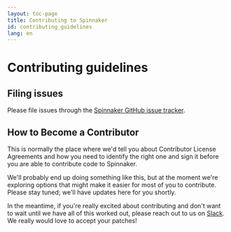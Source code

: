 ```yaml
---
layout: toc-page
title: Contributing to Spinnaker
id: contributing_guidelines
lang: en
---
```


# Contributing guidelines

## Filing issues

Please file issues through the [Spinnaker GitHub issue
tracker](https://github.com/spinnaker/spinnaker/issues).

## How to Become a Contributor

This is normally the place where we'd tell you about Contributor
License Agreements and how you need to identify the right one and sign
it before you are able to contribute code to Spinnaker.

We'll probably end up doing something like this, but at the moment
we're exploring options that might make it easier for most of you to
contribute. Please stay tuned; we'll have updates here for you
shortly.

In the meantime, if you're really excited about contributing and don't
want to wait until we have all of this worked out, please reach out to
us on [Slack](http://join.spinnaker.io). We really would love to
accept your patches!
